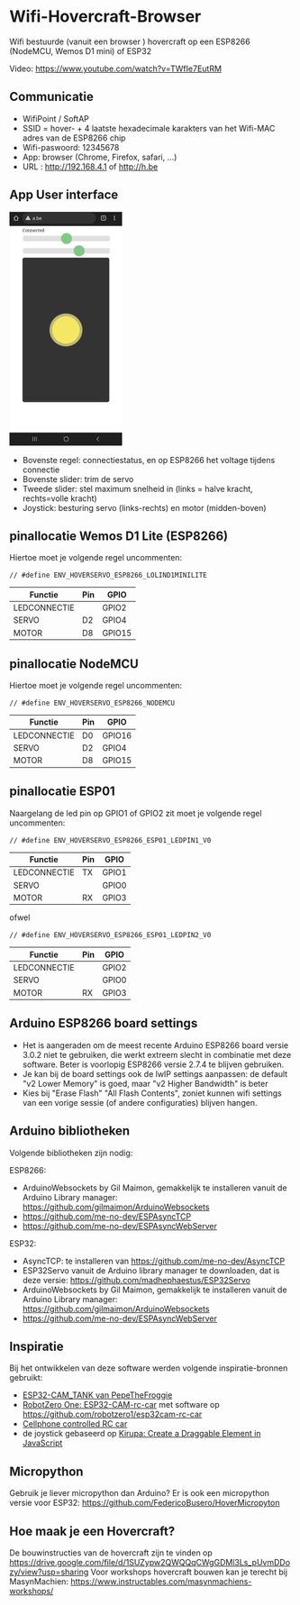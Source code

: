 # Wifi-Hovercraft-Browser
Wifi bestuurde (vanuit een browser ) hovercraft op een ESP8266 (NodeMCU, Wemos D1 mini) of ESP32

Video: https://www.youtube.com/watch?v=TWfIe7EutRM

## Communicatie
- WifiPoint / SoftAP
- SSID = hover- + 4 laatste hexadecimale karakters van het Wifi-MAC adres van de ESP8266 chip
- Wifi-paswoord: 12345678
- App: browser (Chrome, Firefox, safari, ...)
- URL : http://192.168.4.1 of http://h.be

## App User interface 
![Screenshot_browser_hovercraft.png](Screenshot_browser_hovercraft.png "Hover user interface")
- Bovenste regel: connectiestatus, en op ESP8266 het voltage tijdens connectie
- Bovenste slider: trim de servo
- Tweede slider: stel maximum snelheid in (links = halve kracht, rechts=volle kracht)
- Joystick: besturing servo (links-rechts) en motor (midden-boven)

## pinallocatie Wemos D1 Lite (ESP8266)
Hiertoe moet je volgende regel uncommenten:
```
// #define ENV_HOVERSERVO_ESP8266_LOLIND1MINILITE
```
| Functie       | Pin | GPIO   |
| ------------- | --- | ------ |
| LEDCONNECTIE  |     | GPIO2  |
| SERVO         | D2  | GPIO4  |
| MOTOR         | D8  | GPIO15 |

## pinallocatie NodeMCU
Hiertoe moet je volgende regel uncommenten:
```
// #define ENV_HOVERSERVO_ESP8266_NODEMCU
```
| Functie       | Pin | GPIO   |
| ------------- | --- | ------ |
| LEDCONNECTIE  | D0  | GPIO16 |
| SERVO         | D2  | GPIO4  |
| MOTOR         | D8  | GPIO15 |

## pinallocatie ESP01
Naargelang de led pin op GPIO1 of GPIO2 zit moet je volgende regel uncommenten:
```
// #define ENV_HOVERSERVO_ESP8266_ESP01_LEDPIN1_V0
```
| Functie       | Pin | GPIO  |
| ------------- | --- | ----- |
| LEDCONNECTIE  | TX  | GPIO1 |
| SERVO         |     | GPIO0 |
| MOTOR         | RX  | GPIO3 |

ofwel
```
// #define ENV_HOVERSERVO_ESP8266_ESP01_LEDPIN2_V0
```
| Functie       | Pin | GPIO  |
| ------------- | --- | ----- |
| LEDCONNECTIE  |     | GPIO2 |
| SERVO         |     | GPIO0 |
| MOTOR         | RX  | GPIO3 |



## Arduino ESP8266 board settings
- Het is aangeraden om de meest recente Arduino ESP8266 board versie 3.0.2 niet te gebruiken, die werkt extreem slecht in combinatie met deze software. Beter is voorlopig ESP8266 versie 2.7.4 te blijven gebruiken.
- Je kan bij de board settings ook de lwIP settings aanpassen: de default "v2 Lower Memory" is goed, maar "v2 Higher Bandwidth" is beter
- Kies bij "Erase Flash" "All Flash Contents", zoniet kunnen wifi settings van een vorige sessie (of andere configuraties) blijven hangen.

## Arduino bibliotheken
Volgende bibliotheken zijn nodig:

ESP8266:
- ArduinoWebsockets by Gil Maimon, gemakkelijk te installeren vanuit de Arduino Library manager: https://github.com/gilmaimon/ArduinoWebsockets
- https://github.com/me-no-dev/ESPAsyncTCP
- https://github.com/me-no-dev/ESPAsyncWebServer

ESP32:
- AsyncTCP: te installeren van https://github.com/me-no-dev/AsyncTCP
- ESP32Servo vanuit de Arduino library manager te downloaden, dat is deze versie:  https://github.com/madhephaestus/ESP32Servo
- ArduinoWebsockets by Gil Maimon, gemakkelijk te installeren vanuit de Arduino Library manager: https://github.com/gilmaimon/ArduinoWebsockets
- https://github.com/me-no-dev/ESPAsyncWebServer

## Inspiratie
Bij het ontwikkelen van deze software werden volgende inspiratie-bronnen gebruikt: 
- [ESP32-CAM_TANK van PepeTheFroggie](https://github.com/PepeTheFroggie/ESP32CAM_RCTANK)
- [RobotZero One: ESP32-CAM-rc-car](https://robotzero.one/esp32-cam-rc-car/) met software op https://github.com/robotzero1/esp32cam-rc-car
- [Cellphone controlled RC car](https://github.com/neonious/lowjs_esp32_examples/tree/master/neonious_one/cellphone_controlled_rc_car) 
- de joystick gebaseerd op [Kirupa: Create a Draggable Element in JavaScript](https://www.kirupa.com/html5/drag.htm)

## Micropython
Gebruik je liever micropython dan Arduino? Er is ook een micropython versie voor ESP32: https://github.com/FedericoBusero/HoverMicropyton

## Hoe maak je een Hovercraft?
De bouwinstructies van de hovercraft zijn te vinden op https://drive.google.com/file/d/1SUZypw2QWQQqCWgGDMl3Ls_pUvmDDozy/view?usp=sharing 
Voor workshops hovercraft bouwen kan je terecht bij MasynMachien: https://www.instructables.com/masynmachiens-workshops/
